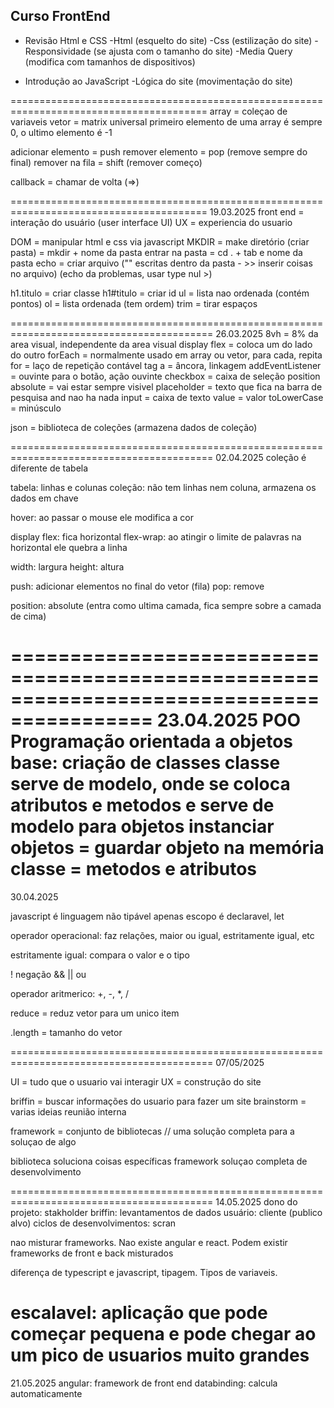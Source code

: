 ## Curso FrontEnd
- Revisão Html e CSS
    -Html (esquelto do site)
    -Css (estilização do site)
    -Responsividade (se ajusta com o tamanho do site)
    -Media Query (modifica com tamanhos de dispositivos)

- Introdução ao JavaScript
    -Lógica do site (movimentação do site)

========================================================================================
array = coleçao de variaveis 
vetor = matrix universal
primeiro elemento de uma array é sempre 0, o ultimo elemento é -1

adicionar elemento = push
remover elemento = pop (remove sempre do final)
remover na fila = shift (remover começo)

callback = chamar de volta (=>)

========================================================================================
19.03.2025
front end = interação do usuário (user interface UI) UX = experiencia do usuario

DOM = manipular html e css via javascript
MKDIR = make diretório (criar pasta) = mkdir + nome da pasta
entrar na pasta = cd . + tab e nome da pasta
echo = criar arquivo ("" escritas dentro da pasta - >> inserir coisas no arquivo)
(echo da problemas, usar type nul >)

h1.titulo = criar classe
h1#titulo = criar id
ul = lista nao ordenada (contém pontos)
ol = lista ordenada (tem ordem)
trim = tirar espaços

=========================================================================================
26.03.2025
8vh = 8% da area visual, independente da area visual
display flex = coloca um do lado do outro
forEach = normalmente usado em array ou vetor, para cada, repita
for = laço de repetição contável
tag a = âncora, linkagem
addEventListener = ouvinte para o botão, ação ouvinte
checkbox = caixa de seleção
position absolute = vai estar sempre visivel
placeholder = texto que fica na barra de pesquisa and nao ha nada
input = caixa de texto
value = valor
toLowerCase = minúsculo

json = biblioteca de coleções (armazena dados de coleção)

=========================================================================================
02.04.2025
coleção é diferente de tabela

tabela: linhas e colunas
coleção: não tem linhas nem coluna, armazena os dados em chave

hover: ao passar o mouse ele modifica a cor

display flex: fica horizontal
flex-wrap: ao atingir o limite de palavras na horizontal ele quebra a linha

width: largura
height: altura

push: adicionar elementos no final do vetor (fila)
pop: remove

position: absolute (entra como ultima camada, fica sempre sobre a camada de cima)

==========================================================================================
23.04.2025
POO
Programação orientada a objetos 
base: criação de classes
classe serve de modelo, onde se coloca atributos e metodos e serve de modelo para objetos
instanciar objetos = guardar objeto na memória
classe = metodos e atributos
==========================================================================================
30.04.2025

javascript é linguagem não tipável
apenas escopo é declaravel, let

operador operacional: faz relações, maior ou igual, estritamente igual, etc

estritamente igual: compara o valor e o tipo

! negação
&& 
|| ou

operador aritmerico: +, -, *, /

reduce = reduz vetor para um unico item

.length = tamanho do vetor

=========================================================================================
07/05/2025

UI = tudo que o usuario vai interagir
UX = construção do site

briffin = buscar informações do usuario para fazer um site
brainstorm = varias ideias reunião interna

framework =  conjunto de bibliotecas // uma solução completa para a soluçao de algo

biblioteca soluciona coisas específicas
framework soluçao completa de desenvolvimento

=========================================================================================
14.05.2025
dono do projeto: stakholder
briffin: levantamentos de dados
usuário: cliente (publico alvo)
ciclos de desenvolvimentos: scran

nao misturar frameworks. Nao existe angular e react. Podem existir frameworks de front e back misturados

diferença de typescript e javascript, tipagem. Tipos de variaveis.

escalavel: aplicação que pode começar pequena e pode chegar ao um pico de usuarios muito grandes
==========================================================================================
21.05.2025
angular: framework de front end
databinding: calcula automaticamente